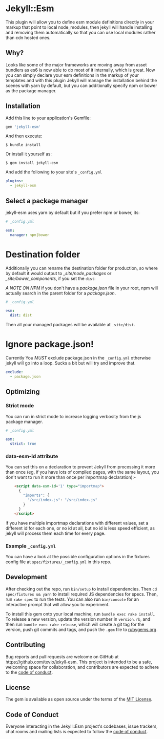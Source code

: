 # Jekyll::Esm

This plugin will allow you to define esm module definitions directly in your markup that point to local node_modules, then jekyll will handle installing and removing them automatically so that you can use local modules rather than cdn hosted ones.

## Why?

Looks like some of the major frameworks are moving away from asset bundlers as es6 is now able to do most of it internally, which is great. Now you can simply declare your esm definitions in the markup of your templates and with this plugin Jekyll will manage the installation behind the scenes with yarn by default, but you can additionally specify npm or bower as the package manager.


## Installation

Add this line to your application's Gemfile:

```ruby
gem 'jekyll-esm'
```

And then execute:

    $ bundle install

Or install it yourself as:

    $ gem install jekyll-esm

And add the following to your site's `_config.yml`

```yml
plugins:
  - jekyll-esm
```

## Select a package manager
jekyll-esm uses yarn by default but if you prefer npm or bower, its:

``` yml
# _config.yml

esm:
  manager: npm|bower
```

# Destination folder
Additionally you can rename the destination folder for production, so where by default it would output to _\_site/node_packages_ or _\_site/bower_components_, if you set the `dist`:

_A NOTE ON NPM_ if you don't have a _package.json_ file in your root, npm will actually search in the parent folder for a _package.json_.


``` yml
# _config.yml

esm:
  dist: dist
```

Then all your managed packages will be available at `_site/dist`.

# Ignore package.json!
Currently You *MUST* exclude package.json in the `_config.yml` otherwise jekyll will go into a loop. Sucks a bit but will try and improve that.

```yml
exclude:
  - package.json
```

## Optimizing
### Strict mode
You can run in strict mode to increase logging verbosity from the js package manager.

``` yml
# _config.yml

esm:
  strict: true
```

### data-esm-id attribute
You can set this on a declaration to prevent Jekyll from processing it more than once (eg, if you have lots of compiled pages, with the same layout, you don't want to run it more than once per importmap declaration):-

``` html
    <script data-esm-id='1' type="importmap">
      {
        "imports": {
          "/src/index.js": "/src/index.js"
        }
      }
    </script>
```

If you have multiple importmap declarations with different values, set a different id for each one, or no id at all, but no id is less speed efficient, as jekyll will process them each time for every page.

### Example `_config.yml`

You can have a look at the possible configuration options in the fixtures config file at `spec/fixtures/_config.yml` in this repo.

## Development

After checking out the repo, run `bin/setup` to install dependencies. Then `cd spec/fixtures && yarn` to install required JS dependencies for specs. Then, run `rake spec` to run the tests. You can also run `bin/console` for an interactive prompt that will allow you to experiment.

To install this gem onto your local machine, run `bundle exec rake install`. To release a new version, update the version number in `version.rb`, and then run `bundle exec rake release`, which will create a git tag for the version, push git commits and tags, and push the `.gem` file to [rubygems.org](https://rubygems.org).

## Contributing

Bug reports and pull requests are welcome on GitHub at https://github.com/tevio/jekyll-esm. This project is intended to be a safe, welcoming space for collaboration, and contributors are expected to adhere to the [code of conduct](https://github.com/tevio/jekyll-esm/blob/master/CODE_OF_CONDUCT.md).


## License

The gem is available as open source under the terms of the [MIT License](https://opensource.org/licenses/MIT).

## Code of Conduct

Everyone interacting in the Jekyll::Esm project's codebases, issue trackers, chat rooms and mailing lists is expected to follow the [code of conduct](https://github.com/[USERNAME]/jekyll-esm/blob/master/CODE_OF_CONDUCT.md).
